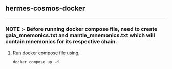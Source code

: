 ## hermes-cosmos-docker
---
### NOTE :- Before running docker compose file, need to create gaia_mnemonics.txt and mantle_mnemonics.txt which will contain mnemonics for its respective chain.

1. Run docker compose file using,
    ```
    docker compose up -d
    ```
